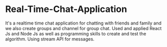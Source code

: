 # Real-Time-Chat-Application
It's a realtime time chat application for chatting with friends and family and we also create groups and channel for group chat. Used and applied React Js and Node Js as well as programming skills to create and test the algorithm. Using stream API for messages.
